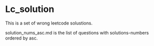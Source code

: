 # Lc_solution

This is a set of wrong leetcode solustions.

solution_nums_asc.md is the list of questions with solutions-numbers ordered by asc.

